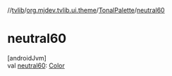//[tvlib](../../../index.md)/[org.mjdev.tvlib.ui.theme](../index.md)/[TonalPalette](index.md)/[neutral60](neutral60.md)

# neutral60

[androidJvm]\
val [neutral60](neutral60.md): [Color](https://developer.android.com/reference/kotlin/androidx/compose/ui/graphics/Color.html)
